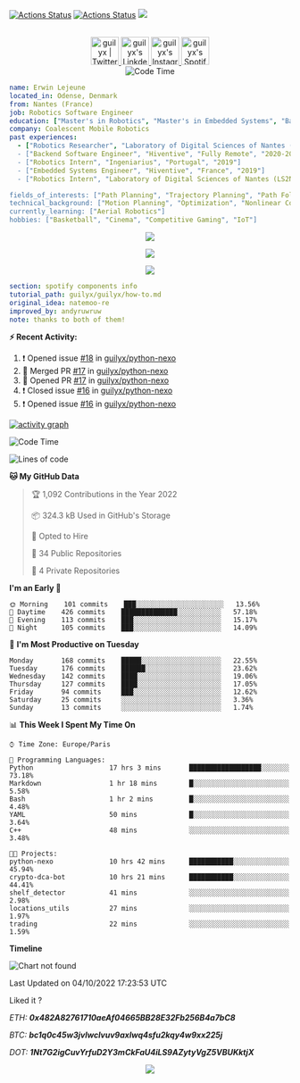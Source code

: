 [![Actions Status](https://github.com/guilyx/guilyx/workflows/wakatime-stats/badge.svg)](https://github.com/guilyx/guilyx/actions)
[![Actions Status](https://github.com/guilyx/guilyx/workflows/update-gh-activity/badge.svg)](https://github.com/guilyx/guilyx/actions)
![](https://visitor-badge.glitch.me/badge?page_id=guilyx.guilyx)

<p align="center">
<br/>
<a href="https://twitter.com/nthofhisname">
  <img alt="guilyx | Twitter" width="50px" src="https://user-images.githubusercontent.com/43545812/144034996-602b144a-16e1-41cc-99e7-c6040b20dcaf.png"/>
</a>
<a href="https://www.linkedin.com/in/erwinlejeune-lkn">
  <img alt="guilyx's LinkdeIN" width="50px" src="https://user-images.githubusercontent.com/43545812/144035037-0f415fc7-9f96-4517-a370-ccc6e78a714b.png" />
</a>
<a href="https://www.instagram.com/nthofhisname">
  <img alt="guilyx's Instagram" width="50px" src="https://user-images.githubusercontent.com/43545812/144035088-0dfb165f-8fe0-4d13-896c-876c29d2b128.png" />
</a>
<a href="https://open.spotify.com/user/11147618695?si=zZFn6uAGRLyoU02lsG50GA">
  <img alt="guilyx's Spotify" width="50px" src="https://user-images.githubusercontent.com/43545812/144035120-1ad5169b-91c7-4078-bef9-6a82c733f373.png" />
</a>
<br>
<img alt="Code Time" src="https://img.shields.io/endpoint?style=flat&url=https://codetime-api.datreks.com/badge/1615?logoColor=white%26project=%26recentMS=0%26showProject=false" />
</p>

```yaml
name: Erwin Lejeune
located_in: Odense, Denmark
from: Nantes (France)
job: Robotics Software Engineer
education: ["Master's in Robotics", "Master's in Embedded Systems", "Bachelor's in Electronics"]
company: Coalescent Mobile Robotics
past experiences: 
  - ["Robotics Researcher", "Laboratory of Digital Sciences of Nantes (LS2N)", "France", "2019-2021]
  - ["Backend Software Engineer", "Hiventive", "Fully Remote", "2020-2021"]
  - ["Robotics Intern", "Ingeniarius", "Portugal", "2019"]
  - ["Embedded Systems Engineer", "Hiventive", "France", "2019"]
  - ["Robotics Intern", "Laboratory of Digital Sciences of Nantes (LS2N)", "France", "2019"]

fields_of_interests: ["Path Planning", "Trajectory Planning", "Path Following", "Behaviour Planning", "Localization", "Sensor Fusion", "Embedded Systems"]
technical_background: ["Motion Planning", "Optimization", "Nonlinear Control", "Real-Time Systems", "Automated Planning"]
currently_learning: ["Aerial Robotics"]
hobbies: ["Basketball", "Cinema", "Competitive Gaming", "IoT"]
```

<p align="center">
  <img alig src="https://github-profile-trophy.vercel.app/?username=guilyx&column=6&rank=SSS,SS,S,AAA,AA,A,B,C" />
</p>

<p align="center">
  <a href="https://spotify-github-profile.vercel.app/api/view?uid=11147618695&redirect=true">
    <img src="https://spotify-github-profile.vercel.app/api/view?uid=11147618695&cover_image=true&theme=default&bar_color=e3e3e3&bar_color_cover=true">
  </a>
</p>

<p align="center">
  <img src="https://guilyx.vercel.app/api/top-played">
</p>
 
```yaml
section: spotify components info
tutorial_path: guilyx/guilyx/how-to.md
original_idea: natemoo-re
improved_by: andyruwruw
note: thanks to both of them!
```


**:zap: Recent Activity:**

<!--START_SECTION:activity-->
1. ❗️ Opened issue [#18](https://github.com/guilyx/python-nexo/issues/18) in [guilyx/python-nexo](https://github.com/guilyx/python-nexo)
2. 🎉 Merged PR [#17](https://github.com/guilyx/python-nexo/pull/17) in [guilyx/python-nexo](https://github.com/guilyx/python-nexo)
3. 💪 Opened PR [#17](https://github.com/guilyx/python-nexo/pull/17) in [guilyx/python-nexo](https://github.com/guilyx/python-nexo)
4. ❗️ Closed issue [#16](https://github.com/guilyx/python-nexo/issues/16) in [guilyx/python-nexo](https://github.com/guilyx/python-nexo)
5. ❗️ Opened issue [#16](https://github.com/guilyx/python-nexo/issues/16) in [guilyx/python-nexo](https://github.com/guilyx/python-nexo)
<!--END_SECTION:activity-->

[![activity graph](https://activity-graph.herokuapp.com/graph?username=guilyx&custom_title=Erwin's%20activity%20graph&theme=github-light&hide_border=true)](https://github.com/ashutosh00710/github-readme-activity-graph)

<!--START_SECTION:waka-->
![Code Time](http://img.shields.io/badge/Code%20Time-789%20hrs%2043%20mins-blue)

![Lines of code](https://img.shields.io/badge/From%20Hello%20World%20I%27ve%20Written-295%20Thousand%20lines%20of%20code-blue)

**🐱 My GitHub Data** 

> 🏆 1,092 Contributions in the Year 2022
 > 
> 📦 324.3 kB Used in GitHub's Storage 
 > 
> 💼 Opted to Hire
 > 
> 📜 34 Public Repositories 
 > 
> 🔑 4 Private Repositories  
 > 
**I'm an Early 🐤** 

```text
🌞 Morning    101 commits    ███░░░░░░░░░░░░░░░░░░░░░░   13.56% 
🌆 Daytime    426 commits    ██████████████░░░░░░░░░░░   57.18% 
🌃 Evening    113 commits    ███░░░░░░░░░░░░░░░░░░░░░░   15.17% 
🌙 Night      105 commits    ███░░░░░░░░░░░░░░░░░░░░░░   14.09%

```
📅 **I'm Most Productive on Tuesday** 

```text
Monday       168 commits    █████░░░░░░░░░░░░░░░░░░░░   22.55% 
Tuesday      176 commits    ██████░░░░░░░░░░░░░░░░░░░   23.62% 
Wednesday    142 commits    ████░░░░░░░░░░░░░░░░░░░░░   19.06% 
Thursday     127 commits    ████░░░░░░░░░░░░░░░░░░░░░   17.05% 
Friday       94 commits     ███░░░░░░░░░░░░░░░░░░░░░░   12.62% 
Saturday     25 commits     ░░░░░░░░░░░░░░░░░░░░░░░░░   3.36% 
Sunday       13 commits     ░░░░░░░░░░░░░░░░░░░░░░░░░   1.74%

```


📊 **This Week I Spent My Time On** 

```text
⌚︎ Time Zone: Europe/Paris

💬 Programming Languages: 
Python                   17 hrs 3 mins       ██████████████████░░░░░░░   73.18% 
Markdown                 1 hr 18 mins        █░░░░░░░░░░░░░░░░░░░░░░░░   5.58% 
Bash                     1 hr 2 mins         █░░░░░░░░░░░░░░░░░░░░░░░░   4.48% 
YAML                     50 mins             █░░░░░░░░░░░░░░░░░░░░░░░░   3.64% 
C++                      48 mins             ░░░░░░░░░░░░░░░░░░░░░░░░░   3.48%

🐱‍💻 Projects: 
python-nexo              10 hrs 42 mins      ███████████░░░░░░░░░░░░░░   45.94% 
crypto-dca-bot           10 hrs 21 mins      ███████████░░░░░░░░░░░░░░   44.41% 
shelf_detector           41 mins             ░░░░░░░░░░░░░░░░░░░░░░░░░   2.98% 
locations_utils          27 mins             ░░░░░░░░░░░░░░░░░░░░░░░░░   1.97% 
trading                  22 mins             ░░░░░░░░░░░░░░░░░░░░░░░░░   1.59%

```

**Timeline**

![Chart not found](https://raw.githubusercontent.com/guilyx/guilyx/master/charts/bar_graph.png) 


 Last Updated on 04/10/2022 17:23:53 UTC
<!--END_SECTION:waka-->

Liked it ?

*ETH: **0x482A82761710aeAf04665BB28E32Fb256B4a7bC8***

*BTC: **bc1q0c45w3jvlwclvuv9axlwq4sfu2kqy4w9xx225j***

*DOT: **1Nt7G2igCuvYrfuD2Y3mCkFaU4iLS9AZytyVgZ5VBUKktjX***

<p align="center">
  <img src="https://capsule-render.vercel.app/api?type=waving&color=gradient&height=60&section=footer"/>
</p>
